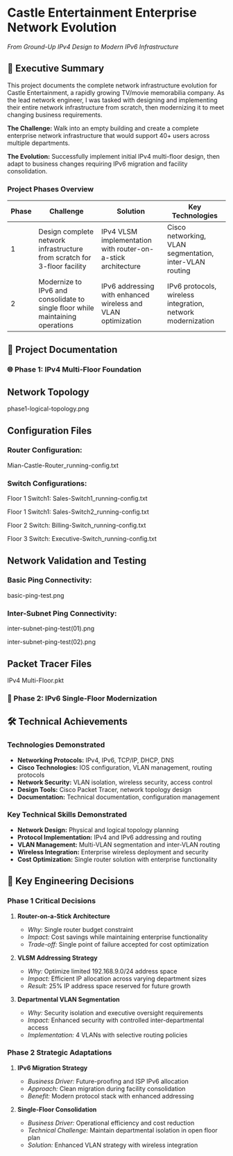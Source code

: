 # Castle Entertainment Enterprise Network Evolution
*From Ground-Up IPv4 Design to Modern IPv6 Infrastructure*

## 🏢 Executive Summary
This project documents the complete network infrastructure evolution for Castle Entertainment, a rapidly growing TV/movie memorabilia company. As the lead network engineer, I was tasked with designing and implementing their entire network infrastructure from scratch, then modernizing it to meet changing business requirements.

**The Challenge:** Walk into an empty building and create a complete enterprise network infrastructure that would support 40+ users across multiple departments.

**The Evolution:** Successfully implement initial IPv4 multi-floor design, then adapt to business changes requiring IPv6 migration and facility consolidation.

### Project Phases Overview

| Phase | Challenge | Solution | Key Technologies |
|-------|-----------|----------|------------------|
|  1  | Design complete network infrastructure from scratch for 3-floor facility | IPv4 VLSM implementation with router-on-a-stick architecture | Cisco networking, VLAN segmentation, inter-VLAN routing |
|  2  | Modernize to IPv6 and consolidate to single floor while maintaining operations | IPv6 addressing with enhanced wireless and VLAN optimization | IPv6 protocols, wireless integration, network modernization |

## 📁 Project Documentation

### 🌐 Phase 1: IPv4 Multi-Floor Foundation

## Network Topology

phase1-logical-topology.png

## Configuration Files

### Router Configuration: 

Mian-Castle-Router_running-config.txt

### Switch Configurations:
Floor 1 Switch1: Sales-Switch1_running-config.txt

Floor 1 Switch1: Sales-Switch2_running-config.txt

Floor 2 Switch: Billing-Switch_running-config.txt

Floor 3 Switch: Executive-Switch_running-config.txt


## Network Validation and Testing

### Basic Ping Connectivity: 

basic-ping-test.png

### Inter-Subnet Ping Connectivity: 

inter-subnet-ping-test(01).png

inter-subnet-ping-test(02).png


## Packet Tracer Files

IPv4 Multi-Floor.pkt

### 🔄 Phase 2: IPv6 Single-Floor Modernization

## 🛠️ Technical Achievements

### Technologies Demonstrated
- **Networking Protocols:** IPv4, IPv6, TCP/IP, DHCP, DNS
- **Cisco Technologies:** IOS configuration, VLAN management, routing protocols
- **Network Security:** VLAN isolation, wireless security, access control
- **Design Tools:** Cisco Packet Tracer, network topology design
- **Documentation:** Technical documentation, configuration management

### Key Technical Skills Demonstrated
- **Network Design:** Physical and logical topology planning
- **Protocol Implementation:** IPv4 and IPv6 addressing and routing
- **VLAN Management:** Multi-VLAN segmentation and inter-VLAN routing
- **Wireless Integration:** Enterprise wireless deployment and security
- **Cost Optimization:** Single router solution with enterprise functionality

## 🎯 Key Engineering Decisions

### Phase 1 Critical Decisions
1. **Router-on-a-Stick Architecture**
   - *Why:* Single router budget constraint
   - *Impact:* Cost savings while maintaining enterprise functionality
   - *Trade-off:* Single point of failure accepted for cost optimization

2. **VLSM Addressing Strategy**
   - *Why:* Optimize limited 192.168.9.0/24 address space
   - *Impact:* Efficient IP allocation across varying department sizes
   - *Result:* 25% IP address space reserved for future growth

3. **Departmental VLAN Segmentation**
   - *Why:* Security isolation and executive oversight requirements
   - *Impact:* Enhanced security with controlled inter-departmental access
   - *Implementation:* 4 VLANs with selective routing policies

### Phase 2 Strategic Adaptations
1. **IPv6 Migration Strategy**
   - *Business Driver:* Future-proofing and ISP IPv6 allocation
   - *Approach:* Clean migration during facility consolidation
   - *Benefit:* Modern protocol stack with enhanced addressing

2. **Single-Floor Consolidation**
   - *Business Driver:* Operational efficiency and cost reduction
   - *Technical Challenge:* Maintain departmental isolation in open floor plan
   - *Solution:* Enhanced VLAN strategy with wireless integration

